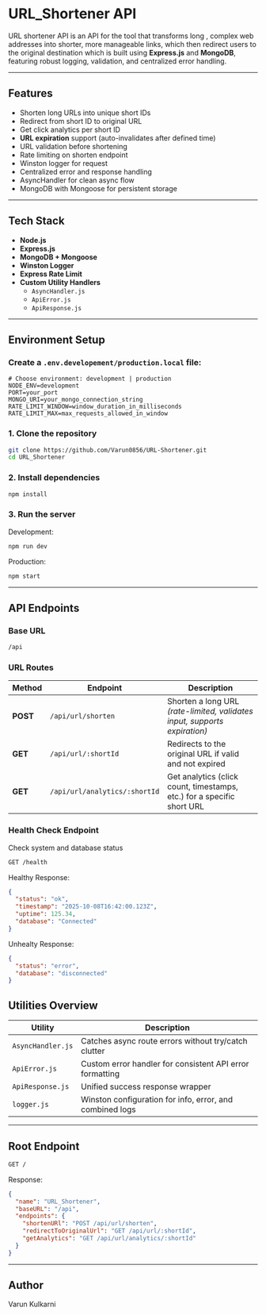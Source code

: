 # URL_Shortener API
URL shortener API is an API for the tool that transforms long , complex web addresses into shorter, more manageable links, which then redirect users to the original destination which is built using **Express.js** and **MongoDB**, featuring robust logging, validation, and centralized error handling.

---

## Features
- Shorten long URLs into unique short IDs
- Redirect from short ID to original URL
- Get click analytics per short ID
- **URL expiration** support (auto-invalidates after defined time)
- URL validation before shortening
- Rate limiting on shorten endpoint
- Winston logger for request
- Centralized error and response handling
- AsyncHandler for clean async flow
- MongoDB with Mongoose for persistent storage

---

## Tech Stack
- **Node.js**
- **Express.js**
- **MongoDB + Mongoose**
- **Winston Logger**
- **Express Rate Limit**
- **Custom Utility Handlers**
  - `AsyncHandler.js`
  - `ApiError.js`
  - `ApiResponse.js`

---

## Environment Setup
### Create a `.env.developement/production.local` file:
```env
# Choose environment: development | production
NODE_ENV=development
PORT=your_port
MONGO_URI=your_mongo_connection_string
RATE_LIMIT_WINDOW=window_duration_in_milliseconds
RATE_LIMIT_MAX=max_requests_allowed_in_window
```

### 1. Clone the repository
```bash
git clone https://github.com/Varun0856/URL-Shortener.git
cd URL_Shortener
```

### 2. Install dependencies
```bash
npm install
```

### 3. Run the server
Development:
```bash
npm run dev
```
Production:
```bash
npm start
```

---

## API Endpoints
### Base URL
```bash
/api
```

### URL Routes
| Method   | Endpoint                      | Description                                                               |
| -------- | ----------------------------- | ------------------------------------------------------------------------- |
| **POST** | `/api/url/shorten`            | Shorten a long URL *(rate-limited, validates input, supports expiration)* |
| **GET**  | `/api/url/:shortId`           | Redirects to the original URL if valid and not expired                    |
| **GET**  | `/api/url/analytics/:shortId` | Get analytics (click count, timestamps, etc.) for a specific short URL    |


### Health Check Endpoint
Check system and database status
```bash
GET /health
```

Healthy Response:
```json
{
  "status": "ok",
  "timestamp": "2025-10-08T16:42:00.123Z",
  "uptime": 125.34,
  "database": "Connected"
}
```

Unhealty Response:
```json
{
  "status": "error",
  "database": "disconnected"
}
```

## Utilities Overview

| Utility           | Description                                              |
| ----------------- | -------------------------------------------------------- |
| `AsyncHandler.js` | Catches async route errors without try/catch clutter     |
| `ApiError.js`     | Custom error handler for consistent API error formatting |
| `ApiResponse.js`  | Unified success response wrapper                         |
| `logger.js`       | Winston configuration for info, error, and combined logs |


---

## Root Endpoint
```bash
GET /
```

Response:
```json
{
  "name": "URL_Shortener",
  "baseURL": "/api",
  "endpoints": {
    "shortenURl": "POST /api/url/shorten",
    "redirectToOriginalUrl": "GET /api/url/:shortId",
    "getAnalytics": "GET /api/url/analytics/:shortId"
  }
}
```

---

## Author
Varun Kulkarni